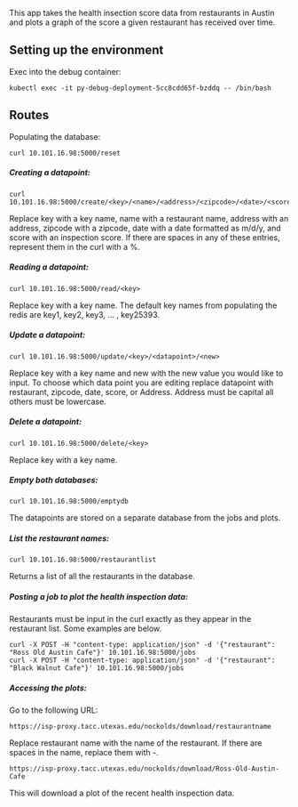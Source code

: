 This app takes the health insection score data from restaurants in Austin and plots a graph of the score a given restaurant has received over time.
## Setting up the environment
Exec into the debug container:
```
kubectl exec -it py-debug-deployment-5cc8cdd65f-bzddq -- /bin/bash
```
## Routes
Populating the database:
```
curl 10.101.16.98:5000/reset
```
##### Creating a datapoint:
```
curl 10.101.16.98:5000/create/<key>/<name>/<address>/<zipcode>/<date>/<score>
```
Replace key with a key name, name with a restaurant name, address with an address, zipcode with a zipcode, date with a date formatted as m/d/y, and score with an inspection score. If there are spaces in any of these entries, represent them in the curl with a %.
##### Reading a datapoint:
```
curl 10.101.16.98:5000/read/<key>
```
Replace key with a key name. The default key names from populating the redis are key1, key2, key3, ... , key25393.
##### Update a datapoint:
```
curl 10.101.16.98:5000/update/<key>/<datapoint>/<new>
```
Replace key with a key name and new with the new value you would like to input. To choose which data point you are editing replace datapoint with restaurant, zipcode, date, score, or Address. Address must be capital all others must be lowercase.
##### Delete a datapoint:
```
curl 10.101.16.98:5000/delete/<key>
```
Replace key with a key name.
##### Empty both databases:
```
curl 10.101.16.98:5000/emptydb
```
The datapoints are stored on a separate database from the jobs and plots.
##### List the restaurant names:
```
curl 10.101.16.98:5000/restaurantlist
```
Returns a list of all the restaurants in the database.
##### Posting a job to plot the health inspection data:
Restaurants must be input in the curl exactly as they appear in the restaurant list. Some examples are below.
```
curl -X POST -H "content-type: application/json" -d '{"restaurant": "Ross Old Austin Cafe"}' 10.101.16.98:5000/jobs
curl -X POST -H "content-type: application/json" -d '{"restaurant": "Black Walnut Cafe"}' 10.101.16.98:5000/jobs
```
##### Accessing the plots:
Go to the following URL:
```
https://isp-proxy.tacc.utexas.edu/nockolds/download/restaurantname
```
Replace restaurant name with the name of the restaurant. If there are spaces in the name, replace them with -.
```
https://isp-proxy.tacc.utexas.edu/nockolds/download/Ross-Old-Austin-Cafe
```
This will download a plot of the recent health inspection data.
